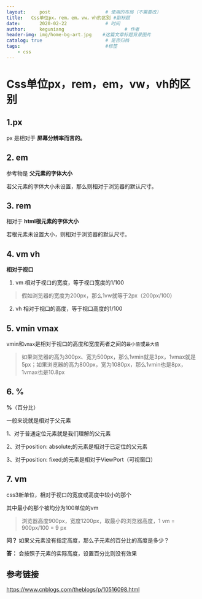 ```yaml
---
layout:     post                    # 使用的布局（不需要改）
title:   Css单位px，rem，em，vw，vh的区别 #副标题
date:       2020-02-22              # 时间
author:     keguniang                      # 作者
header-img: img/home-bg-art.jpg    #这篇文章标题背景图片
catalog: true                       # 是否归档
tags:                               #标签
    - css
---
```

# Css单位px，rem，em，vw，vh的区别

## 1.px

px 是相对于 **屏幕分辨率而言的。**

## 2. em

参考物是  **父元素的字体大小**

若父元素的字体大小未设置，那么则相对于浏览器的默认尺寸。

## 3. rem

相对于 **html根元素的字体大小**

若根元素未设置大小，则相对于浏览器的默认尺寸。

## 4. vm  vh

**相对于视口**

1.  vm  相对于视口的宽度，等于视口宽度的1/100

>  假如浏览器的宽度为200px，那么1vw就等于2px（200px/100）

2. vh  相对于视口的高度，等于视口高度的1/100

## 5. vmin vmax

vmin和`vmax`是相对于视口的高度和宽度两者之间的`最小值`或`最大值`

> 如果浏览器的高为300px、宽为500px，那么1vmin就是3px，1vmax就是5px；如果浏览器的高为800px，宽为1080px，那么1vmin也是8px，1vmax也是10.8px

## 6. %

**%**（百分比）

一般来说就是相对于父元素

1、对于普通定位元素就是我们理解的父元素

2、对于position: absolute;的元素是相对于已定位的父元素

3、对于position: fixed;的元素是相对于ViewPort（可视窗口）

## 7. vm

css3新单位，相对于视口的宽度或高度中较小的那个

其中最小的那个被均分为100单位的vm

>  浏览器高度900px，宽度1200px，取最小的浏览器高度，1 vm = 900px/100 = 9 px



**问？** 如果父元素没有指定高度，那么子元素的百分比的高度是多少？

**答：** 会按照子元素的实际高度，设置百分比则没有效果

## 参考链接

https://www.cnblogs.com/theblogs/p/10516098.html
